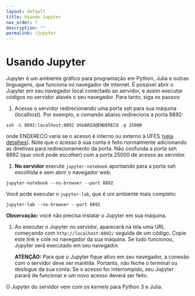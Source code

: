 ```yaml
---
layout: default
title: Usando Jupyter
nav_order: 7
description: ""
permalink: /jupyter
---
```


# Usando Jupyter

Jupyter é um ambiente gráfico para programação em Python, Julia e outras linguagens, que funciona no navegador de internet. É possível abrir o Jupyter em seu navegador local conectado ao servidor, e assim executar códigos no servidor atavés o seu navegador. Para tanto, siga os passos:

1. Acesse o servidor redirecionando uma porta ssh para sua máquina (localhost). Por exemplo, o comando abaixo redireciona a porta 8892:
~~~
ssh -L 8892:localhost:8892 USUARIO@ENDERECO -p 25000
~~~
onde ENDERECO varia se o acesso é interno ou externo à UFES ([veja detalhes](/)). Note que o acesso à sua conta é feito normalmente adicionando as diretivas para redirecionamento da porta. Não confunda a porta ssh 8892 (que você pode escolher) com a porta 25000 de acesso ao servidor.


1. **No servidor** execute `jupyter-notebook` apontando para a porta ssh escolhida e sem abrir o navegador web:
~~~
jupyter-notebook --no-browser --port 8892
~~~
Você pode executar o `jupyter-lab`, que é um ambiente mais completo:
~~~
jupyter-lab --no-browser --port 8892
~~~

   **Observação:** você não precisa instalar o Jupyter em sua máquina.


1. Ao executar o Jupyter no servidor, aparecerá na tela uma URL começando com `http://localhost:8892/` seguida de um código. Copie este *link* e cole no navegador da sua máquina. Se tudo funcionou, Jupyter será executado em seu navegador.

   **ATENÇÃO:** Para que o Jupyter fique ativo em seu navegador, a conexão com o servidor deve ser mantida. Portanto, não feche o terminal ou deslogue da sua conta. Se o acesso for interrompido, seu Jupyter parará de funcionar e um novo acesso deverá ser feito.


O Jupyter do servidor vem com os *kernels* para Python 3 e Julia.

<!--1. O Jupyter vem com o *kernel* do Python 3 por padrão. **Se você quer usar o Julia no Jupyter**, você precisará copiar o *kernel* do Julia para sua pasta pessoal. Para tanto, execute **no servidor** os seguintes comandos em sequência:
~~~
rm -rdf ~/.local/share/jupyter/
mkdir -p ~/.local/share/jupyter
ln -s /opt/julia_jupyter_kernels/kernels/ ~/.local/share/jupyter
~~~
Isso (re)criará um *link* para o diretório contendo as configurações de todos os *kernels* presentes no servidor. Após isso, (re)execute o Jupyter e verifique que Julia aparece nas opções.

   **ATENÇÃO:** o procedimento acima deve ser feito uma única vez, ou sempre que você verifique não possuir todos os *kernels* atualizados em seu Jupyter.-->
